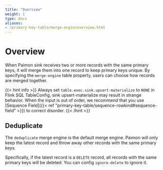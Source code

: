 ```yaml
---
title: "Overview"
weight: 1
type: docs
aliases:
- /primary-key-table/merge-engin/overview.html
---
```

<!--
Licensed to the Apache Software Foundation (ASF) under one
or more contributor license agreements.  See the NOTICE file
distributed with this work for additional information
regarding copyright ownership.  The ASF licenses this file
to you under the Apache License, Version 2.0 (the
"License"); you may not use this file except in compliance
with the License.  You may obtain a copy of the License at

  http://www.apache.org/licenses/LICENSE-2.0

Unless required by applicable law or agreed to in writing,
software distributed under the License is distributed on an
"AS IS" BASIS, WITHOUT WARRANTIES OR CONDITIONS OF ANY
KIND, either express or implied.  See the License for the
specific language governing permissions and limitations
under the License.
-->

# Overview

When Paimon sink receives two or more records with the same primary keys, it will merge them into one record to keep
primary keys unique. By specifying the `merge-engine` table property, users can choose how records are merged together.

{{< hint info >}}
Always set `table.exec.sink.upsert-materialize` to `NONE` in Flink SQL TableConfig, sink upsert-materialize may
result in strange behavior. When the input is out of order, we recommend that you use
[Sequence Field]({{< ref "primary-key-table/sequence-rowkind#sequence-field" >}}) to correct disorder.
{{< /hint >}}

## Deduplicate

The `deduplicate` merge engine is the default merge engine. Paimon will only keep the latest record and throw away
other records with the same primary keys.

Specifically, if the latest record is a `DELETE` record, all records with the same primary keys will be deleted.
You can config `ignore-delete` to ignore it.
